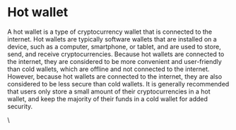 # Hot wallet

A hot wallet is a type of cryptocurrency wallet that is connected to the internet. Hot wallets are typically software wallets that are installed on a device, such as a computer, smartphone, or tablet, and are used to store, send, and receive cryptocurrencies. Because hot wallets are connected to the internet, they are considered to be more convenient and user-friendly than cold wallets, which are offline and not connected to the internet. However, because hot wallets are connected to the internet, they are also considered to be less secure than cold wallets. It is generally recommended that users only store a small amount of their cryptocurrencies in a hot wallet, and keep the majority of their funds in a cold wallet for added security.

\
